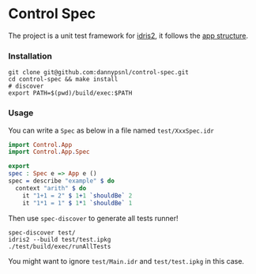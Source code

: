 # Control Spec

The project is a unit test framework for [idris2](https://idris2.readthedocs.io/en/latest/index.html), it follows the [app structure](https://idris2.readthedocs.io/en/latest/app/interfaces.html).

### Installation

```shell
git clone git@github.com:dannypsnl/control-spec.git
cd control-spec && make install
# discover
export PATH=$(pwd)/build/exec:$PATH
```

### Usage

You can write a `Spec` as below in a file named `test/XxxSpec.idr`

```idris
import Control.App
import Control.App.Spec

export
spec : Spec e => App e ()
spec = describe "example" $ do
  context "arith" $ do
    it "1+1 = 2" $ 1+1 `shouldBe` 2
    it "1*1 = 1" $ 1*1 `shouldBe` 1
```

Then use `spec-discover` to generate all tests runner!

```shell
spec-discover test/
idris2 --build test/test.ipkg
./test/build/exec/runAllTests
```

You might want to ignore `test/Main.idr` and `test/test.ipkg` in this case.
